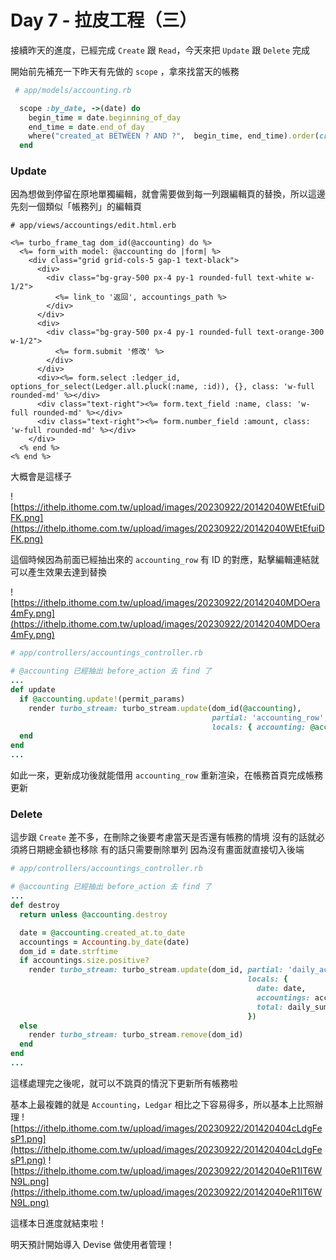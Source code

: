 # Day 7 - 拉皮工程（三）

接續昨天的進度，已經完成 `Create` 跟 `Read`，今天來把 `Update` 跟 `Delete` 完成

開始前先補充一下昨天有先做的 `scope` ，拿來找當天的帳務

```ruby
 # app/models/accounting.rb

  scope :by_date, ->(date) do
    begin_time = date.beginning_of_day
    end_time = date.end_of_day
    where("created_at BETWEEN ? AND ?",  begin_time, end_time).order(created_at: :desc)
  end
```


### Update
因為想做到停留在原地單獨編輯，就會需要做到每一列跟編輯頁的替換，所以這邊先刻一個類似「帳務列」的編輯頁
```
# app/views/accountings/edit.html.erb

<%= turbo_frame_tag dom_id(@accounting) do %>
  <%= form_with model: @accounting do |form| %>
    <div class="grid grid-cols-5 gap-1 text-black">
      <div>
        <div class="bg-gray-500 px-4 py-1 rounded-full text-white w-1/2">
          <%= link_to '返回', accountings_path %>
        </div>
      </div>
      <div>
        <div class="bg-gray-500 px-4 py-1 rounded-full text-orange-300 w-1/2">
          <%= form.submit '修改' %>
        </div>
      </div>
      <div><%= form.select :ledger_id, options_for_select(Ledger.all.pluck(:name, :id)), {}, class: 'w-full rounded-md' %></div>
      <div class="text-right"><%= form.text_field :name, class: 'w-full rounded-md' %></div>
      <div class="text-right"><%= form.number_field :amount, class: 'w-full rounded-md' %></div>
    </div>
  <% end %>
<% end %>

```

大概會是這樣子

![https://ithelp.ithome.com.tw/upload/images/20230922/20142040WEtEfuiDFK.png](https://ithelp.ithome.com.tw/upload/images/20230922/20142040WEtEfuiDFK.png)

這個時候因為前面已經抽出來的 `accounting_row` 有 ID 的對應，點擊編輯連結就可以產生效果去達到替換

![https://ithelp.ithome.com.tw/upload/images/20230922/20142040MDOera4mFy.png](https://ithelp.ithome.com.tw/upload/images/20230922/20142040MDOera4mFy.png)

```ruby
# app/controllers/accountings_controller.rb

# @accounting 已經抽出 before_action 去 find 了
...
def update
  if @accounting.update!(permit_params)
    render turbo_stream: turbo_stream.update(dom_id(@accounting), 
                                             partial: 'accounting_row',
                                             locals: { accounting: @accounting })
  end
end
...
```

如此一來，更新成功後就能借用 `accounting_row` 重新渲染，在帳務首頁完成帳務更新

### Delete
這步跟 `Create` 差不多，在刪除之後要考慮當天是否還有帳務的情境
沒有的話就必須將日期總金額也移除
有的話只需要刪除單列
因為沒有畫面就直接切入後端

```ruby
# app/controllers/accountings_controller.rb

# @accounting 已經抽出 before_action 去 find 了
...
def destroy
  return unless @accounting.destroy

  date = @accounting.created_at.to_date
  accountings = Accounting.by_date(date)
  dom_id = date.strftime
  if accountings.size.positive?
    render turbo_stream: turbo_stream.update(dom_id, partial: 'daily_accountings',
                                                     locals: {
                                                       date: date, 
                                                       accountings: accountings,
                                                       total: daily_sum(accountings) 
                                                     })
  else
    render turbo_stream: turbo_stream.remove(dom_id)
  end
end
...
```

這樣處理完之後呢，就可以不跳頁的情況下更新所有帳務啦

基本上最複雜的就是 `Accounting`，`Ledgar` 相比之下容易得多，所以基本上比照辦理
![https://ithelp.ithome.com.tw/upload/images/20230922/201420404cLdgFesP1.png](https://ithelp.ithome.com.tw/upload/images/20230922/201420404cLdgFesP1.png)
![https://ithelp.ithome.com.tw/upload/images/20230922/20142040eR1IT6WN9L.png](https://ithelp.ithome.com.tw/upload/images/20230922/20142040eR1IT6WN9L.png)

這樣本日進度就結束啦！

明天預計開始導入 Devise 做使用者管理！